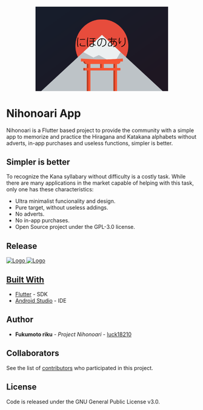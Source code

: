 <p align="center">
  <img src="doc/logo.png" width="350" title="Nihonoari Logo">
</p>

# Nihonoari App
Nihonoari is a Flutter based project to provide the community with a simple app to memorize and practice the Hiragana and Katakana alphabets without adverts, in-app purchases and useless functions, simpler is better.

## Simpler is better
To recognize the Kana syllabary without difficulty is a costly task. While there are many applications in the market capable of helping with this task, only one has these characteristics:

- Ultra minimalist funcionality and design.
- Pure target, without useless addings.
- No adverts.
- No in-app purchases.
- Open Source project under the GPL-3.0 license.

## Release
  <a href="https://play.google.com/store/apps/details?id=com.LAPARCELA.nihonoari">
    <img src="https://play.google.com/intl/en_us/badges/static/images/badges/en_badge_web_generic.png" alt="Logo" width=200
  </a>
  
  
  <a href="https://f-droid.org/app/com.LAPARCELA.nihonoari">
    <img src="https://fdroid.gitlab.io/artwork/badge/get-it-on.png" alt="Logo" width=200
  </a>
  
## Built With

* [Flutter](https://flutter.dev/) - SDK
* [Android Studio](https://developer.android.com/studio) - IDE

## Author

* **Fukumoto riku** - *Project Nihonoari* - [luck18210](https://github.com/luck18210)

## Collaborators

See the list of [contributors](https://github.com/luck18210/Nihonoari-Hiragana-Katakana/graphs/contributors) who participated in this project.

## License

Code is released under the GNU General Public License v3.0.
